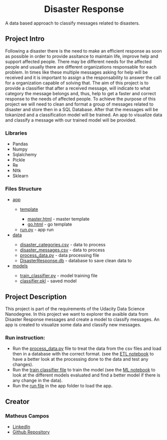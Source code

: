 
<h1 align="center">Disaster Response</h1>

<p>A data based approach to classify messages related to disasters.</p>

<h2>Project Intro</h2>

<p>Following a disaster there is the need to make an efficient response as soon as possible in order to provide assitance to maintain life, improve help and support affected people. There may be different needs for the affected people and usually there are different organizations responsable for each problem. In times like these multiple messages asking for help will be received and it is important to assign a the responsability to answer the call for a organization capable of solving that. The aim of this project is to provide a classifier that after a received message, will indicate to what category the message belongs and, thus, help to get a faster and correct response to the needs of affected people. To achieve the purpose of this project we will need to clean and format a group of messages related to disaster and store then in a SQL Database. After that the messages will be tokanized and a classification model will be trained. An app to visualize data and classify a message with our trained model will be provided.</p>

<h3>Libraries</h3>
<ul>
  <li>Pandas</li>
  <li>Numpy</li>
  <li>Sqlalchemy</li>
  <li>Pickle</li>
  <li>Re</li>
  <li>Nltk</li>
  <li>Sklearn</li>
</ul>

<h3>Files Structure</h3>
<ul>
  <li><a><a href="https://github.com/matheusamc/udacity_datascience_nanodegree_disasterresponse/tree/main/app">app</a></li>
    <ul>
      <li><a href="https://github.com/matheusamc/udacity_datascience_nanodegree_disasterresponse/tree/main/app/templates">template</a></li>
      <ul>
        <li><a href = "https://github.com/matheusamc/udacity_datascience_nanodegree_disasterresponse/blob/main/app/templates/master.html">master.html</a> - master template</li>
        <li><a href = "https://github.com/matheusamc/udacity_datascience_nanodegree_disasterresponse/blob/main/app/templates/go.html">go.html</a> - go template</li>
      </ul>
      <li><a href = "https://github.com/matheusamc/udacity_datascience_nanodegree_disasterresponse/blob/main/app/run.py">run.py</a> - app run</li>
  </ul>
  <li><a href = "https://github.com/matheusamc/udacity_datascience_nanodegree_disasterresponse/tree/main/data">data</a></li>
  <ul>
    <li><a href = "https://github.com/matheusamc/udacity_datascience_nanodegree_disasterresponse/blob/main/data/disaster_categories.csv">disaster_categories.csv</a> - data to process</li>
    <li><a href="https://github.com/matheusamc/udacity_datascience_nanodegree_disasterresponse/blob/main/data/disaster_messages.csv">disaster_messages.csv</a> - data to process</li>
    <li><a href = "https://github.com/matheusamc/udacity_datascience_nanodegree_disasterresponse/blob/main/data/process_data.py">process_data.py</a> - data processing file</li>
    <li><a href="https://github.com/matheusamc/udacity_datascience_nanodegree_disasterresponse/blob/main/data/DisasterResponse.db">DisasterResponse.db</a> - database to save clean data to</li>
  </ul>
  <li><a href="https://github.com/matheusamc/udacity_datascience_nanodegree_disasterresponse/tree/main/models">models</a></li>
  <ul>
    <li><a href="https://github.com/matheusamc/udacity_datascience_nanodegree_disasterresponse/blob/main/models/train_classifier.py">train_classifier.py</a> - model training file</li>
    <li><a href="https://github.com/matheusamc/udacity_datascience_nanodegree_disasterresponse/blob/main/models/classifier.pkl">classifier.pkl</a> - saved model</li>
  </ul>
</ul>

<h2>Project Description</h2>
  <p>This project is part of the requirements of the Udacity Data Science Nanodegree. In this project we want to explorer the avaible data from Disaster Response messages and create a model to classify messages. An app is created to visualize some data and classify new messages.</p>

<h3>Run instruction:</h3>
<ul>
  <li>Run the <a href="https://github.com/matheusamc/udacity_datascience_nanodegree_disasterresponse/blob/main/data/process_data.py">process_data.py</a> file to treat the data from the csv files and load then in a database with the correct format. (see the <a href="https://github.com/matheusamc/udacity_datascience_nanodegree_disasterresponse/blob/main/ETL%20Pipeline%20Preparation.ipynb">ETL notebook</a> to have a better look at the processing done to the data and test any changes).</li>
  <li>Run the <a href="https://github.com/matheusamc/udacity_datascience_nanodegree_disasterresponse/blob/main/models/train_classifier.py">train classifier file</a> to train the model (see the <a href="https://github.com/matheusamc/udacity_datascience_nanodegree_disasterresponse/blob/main/ML%20Pipeline%20Preparation.ipynb">ML notebook</a> to look at the different models evaluated and find a better model if there is any change in the data).</li>
  <li>Run the <a href="https://github.com/matheusamc/udacity_datascience_nanodegree_disasterresponse/blob/main/app/run.py">run file</a> in the app folder to load the app.</li>
</ul>

<h2>Creator</h2>
<h3>Matheus Campos</h3>
  <ul>
    <li><a href="https://br.linkedin.com/in/matheus-de-abreu-monteiro-campos-90506aa2">LinkedIn</a></li>
    <li><a href="https://github.com/matheusamc">Github Repository</a></li>
  </ul>
